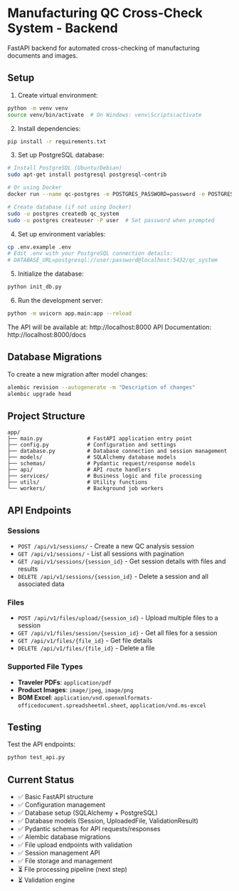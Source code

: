 # Manufacturing QC Cross-Check System - Backend

FastAPI backend for automated cross-checking of manufacturing documents and images.

## Setup

1. Create virtual environment:
```bash
python -m venv venv
source venv/bin/activate  # On Windows: venv\Scripts\activate
```

2. Install dependencies:
```bash
pip install -r requirements.txt
```

3. Set up PostgreSQL database:
```bash
# Install PostgreSQL (Ubuntu/Debian)
sudo apt-get install postgresql postgresql-contrib

# Or using Docker
docker run --name qc-postgres -e POSTGRES_PASSWORD=password -e POSTGRES_DB=qc_system -p 5432:5432 -d postgres:15

# Create database (if not using Docker)
sudo -u postgres createdb qc_system
sudo -u postgres createuser -P user  # Set password when prompted
```

4. Set up environment variables:
```bash
cp .env.example .env
# Edit .env with your PostgreSQL connection details:
# DATABASE_URL=postgresql://user:password@localhost:5432/qc_system
```

5. Initialize the database:
```bash
python init_db.py
```

6. Run the development server:
```bash
python -m uvicorn app.main:app --reload
```

The API will be available at: http://localhost:8000
API Documentation: http://localhost:8000/docs

## Database Migrations

To create a new migration after model changes:
```bash
alembic revision --autogenerate -m "Description of changes"
alembic upgrade head
```

## Project Structure

```
app/
├── main.py              # FastAPI application entry point
├── config.py            # Configuration and settings
├── database.py          # Database connection and session management
├── models/              # SQLAlchemy database models
├── schemas/             # Pydantic request/response models
├── api/                 # API route handlers
├── services/            # Business logic and file processing
├── utils/               # Utility functions
└── workers/             # Background job workers
```

## API Endpoints

### Sessions
- `POST /api/v1/sessions/` - Create a new QC analysis session
- `GET /api/v1/sessions/` - List all sessions with pagination
- `GET /api/v1/sessions/{session_id}` - Get session details with files and results
- `DELETE /api/v1/sessions/{session_id}` - Delete a session and all associated data

### Files
- `POST /api/v1/files/upload/{session_id}` - Upload multiple files to a session
- `GET /api/v1/files/session/{session_id}` - Get all files for a session
- `GET /api/v1/files/{file_id}` - Get file details
- `DELETE /api/v1/files/{file_id}` - Delete a file

### Supported File Types
- **Traveler PDFs**: `application/pdf`
- **Product Images**: `image/jpeg`, `image/png`
- **BOM Excel**: `application/vnd.openxmlformats-officedocument.spreadsheetml.sheet`, `application/vnd.ms-excel`

## Testing

Test the API endpoints:
```bash
python test_api.py
```

## Current Status

- ✅ Basic FastAPI structure
- ✅ Configuration management  
- ✅ Database setup (SQLAlchemy + PostgreSQL)
- ✅ Database models (Session, UploadedFile, ValidationResult)
- ✅ Pydantic schemas for API requests/responses
- ✅ Alembic database migrations
- ✅ File upload endpoints with validation
- ✅ Session management API
- ✅ File storage and management
- ⏳ File processing pipeline (next step)
- ⏳ Validation engine

